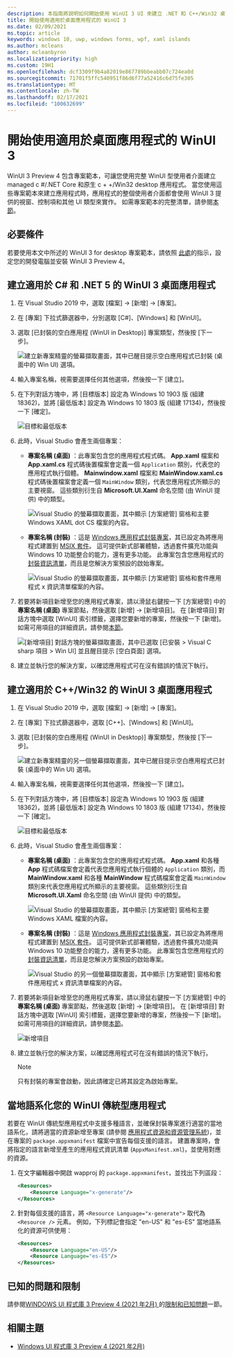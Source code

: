 ```yaml
---
description: 本指南將說明如何開始使用 WinUI 3 UI 來建立 .NET 和 C++/Win32 桌面應用程式。
title: 開始使用適用於桌面應用程式的 WinUI 3
ms.date: 02/09/2021
ms.topic: article
keywords: windows 10, uwp, windows forms, wpf, xaml islands
ms.author: mcleans
author: mcleanbyron
ms.localizationpriority: high
ms.custom: 19H1
ms.openlocfilehash: dcf3309f9b4a82019e867789bbeabb07c724ea0d
ms.sourcegitcommit: 71701f5ffc540951f86d6f77a52416c6d75fe305
ms.translationtype: MT
ms.contentlocale: zh-TW
ms.lasthandoff: 02/17/2021
ms.locfileid: "100632699"
---
```

# <a name="get-started-with-winui-3-for-desktop-apps"></a>開始使用適用於桌面應用程式的 WinUI 3

WinUI 3 Preview 4 包含專案範本，可讓您使用完整 WinUI 型使用者介面建立 managed c #/.NET Core 和原生 c + +/Win32 desktop 應用程式。 當您使用這些專案範本來建立應用程式時，應用程式的整個使用者介面都會使用 WinUI 3 提供的視窗、控制項和其他 UI 類型來實作。 如需專案範本的完整清單，請參閱[本節](index.md#project-templates-for-winui-3)。

## <a name="prerequisites"></a>必要條件

若要使用本文中所述的 WinUI 3 for desktop 專案範本，請依照 [此處](index.md#install-winui-3-preview-4)的指示，設定您的開發電腦並安裝 WinUI 3 Preview 4。

## <a name="create-a-winui-3-desktop-app-for-c-and-net-5"></a>建立適用於 C# 和 .NET 5 的 WinUI 3 桌面應用程式

1. 在 Visual Studio 2019 中，選取 [檔案] -> [新增] -> [專案]。

2. 在 [專案] 下拉式篩選器中，分別選取 [C#]、[Windows] 和 [WinUI]。

3. 選取 [已封裝的空白應用程 (WinUI in Desktop)] 專案類型，然後按 [下一步]。

    ![建立新專案精靈的螢幕擷取畫面，其中已醒目提示空白應用程式已封裝 (桌面中的 Win UI) 選項。](images/WinUI-csharp-newproject.png)

4. 輸入專案名稱，視需要選擇任何其他選項，然後按一下 [建立]。

5. 在下列對話方塊中，將 [目標版本] 設定為 Windows 10 1903 版 (組建 18362)，並將 [最低版本] 設定為 Windows 10 1803 版 (組建 17134)，然後按一下 [確定]。

    ![目標和最低版本](images/WinUI-min-target-version.png)

6. 此時，Visual Studio 會產生兩個專案：

    * **專案名稱 (桌面)** ：此專案包含您的應用程式程式碼。 **App.xaml** 檔案和 **App.xaml.cs** 程式碼後置檔案會定義一個 `Application` 類別，代表您的應用程式執行個體。 **Mainwindow.xaml** 檔案和 **MainWindow.xaml.cs** 程式碼後置檔案會定義一個 `MainWindow` 類別，代表您應用程式所顯示的主要視窗。 這些類別衍生自 **Microsoft.UI.Xaml** 命名空間 (由 WinUI 提供) 中的類型。

        ![Visual Studio 的螢幕擷取畫面，其中顯示 [方案總管] 窗格和主要 Windows XAML dot CS 檔案的內容。](images/WinUI-csharp-appproject.png)

    * **專案名稱 (封裝)** ：這是 [Windows 應用程式封裝專案](/windows/msix/desktop/desktop-to-uwp-packaging-dot-net)，其已設定為將應用程式建置到 [MSIX 套件](/windows/msix/overview)。 這可提供新式部署體驗，透過套件擴充功能與 Windows 10 功能整合的能力，還有更多功能。 此專案包含您應用程式的[封裝資訊清單](/uwp/schemas/appxpackage/uapmanifestschema/schema-root)，而且是您解決方案預設的啟始專案。

        ![Visual Studio 的螢幕擷取畫面，其中顯示 [方案總管] 窗格和套件應用程式 x 資訊清單檔案的內容。](images/WinUI-csharp-packageproject.png)

7. 若要將新項目新增至您的應用程式專案，請以滑鼠右鍵按一下 [方案總管] 中的 **專案名稱 (桌面)** 專案節點，然後選取 [新增] -> [新增項目]。 在 [新增項目] 對話方塊中選取 [WinUI] 索引標籤，選擇您要新增的專案，然後按一下 [新增]。 如需可用項目的詳細資訊，請參閱[本節](index.md#item-templates-for-winui-3)。

    ![[新增項目] 對話方塊的螢幕擷取畫面，其中已選取 [已安裝 > Visual C sharp 項目 > Win UI] 並且醒目提示 [空白頁面] 選項。](images/WinUI-csharp-newitem.png)

8. 建立並執行您的解決方案，以確認應用程式可在沒有錯誤的情況下執行。

## <a name="create-a-winui-3-desktop-app-for-cwin32"></a>建立適用於 C++/Win32 的 WinUI 3 桌面應用程式

1. 在 Visual Studio 2019 中，選取 [檔案] -> [新增] -> [專案]。

2. 在 [專案] 下拉式篩選器中，選取 [C++]、[Windows] 和 [WinUI]。

3. 選取 [已封裝的空白應用程 (WinUI in Desktop)] 專案類型，然後按 [下一步]。

    ![建立新專案精靈的另一個螢幕擷取畫面，其中已醒目提示空白應用程式已封裝 (桌面中的 Win UI) 選項。](images/WinUI-cpp-newproject.png)

4. 輸入專案名稱，視需要選擇任何其他選項，然後按一下 [建立]。

5. 在下列對話方塊中，將 [目標版本] 設定為 Windows 10 1903 版 (組建 18362)，並將 [最低版本] 設定為 Windows 10 1803 版 (組建 17134)，然後按一下 [確定]。

    ![目標和最低版本](images/WinUI-min-target-version.png)

6. 此時，Visual Studio 會產生兩個專案：

    * **專案名稱 (桌面)** ：此專案包含您的應用程式程式碼。 **App.xaml** 和各種 **App** 程式碼檔案會定義代表您應用程式執行個體的 `Application` 類別，而 **MainWindow.xaml** 和各種 **MainWindow** 程式碼檔案會定義 `MainWindow` 類別來代表您應用程式所顯示的主要視窗。 這些類別衍生自 **Microsoft.UI.Xaml** 命名空間 (由 WinUI 提供) 中的類型。

        ![Visual Studio 的螢幕擷取畫面，其中顯示 [方案總管] 窗格和主要 Windows XAML 檔案的內容。](images/WinUI-cpp-appproject.png)

    * **專案名稱 (封裝)** ：這是 [Windows 應用程式封裝專案](/windows/msix/desktop/desktop-to-uwp-packaging-dot-net)，其已設定為將應用程式建置到 [MSIX 套件](/windows/msix/overview)。 這可提供新式部署體驗，透過套件擴充功能與 Windows 10 功能整合的能力，還有更多功能。 此專案包含您應用程式的[封裝資訊清單](/uwp/schemas/appxpackage/uapmanifestschema/schema-root)，而且是您解決方案預設的啟始專案。

        ![Visual Studio 的另一個螢幕擷取畫面，其中顯示 [方案總管] 窗格和套件應用程式 x 資訊清單檔案的內容。](images/WinUI-cpp-packageproject.png)

7. 若要將新項目新增至您的應用程式專案，請以滑鼠右鍵按一下 [方案總管] 中的 **專案名稱 (桌面)** 專案節點，然後選取 [新增] -> [新增項目]。 在 [新增項目] 對話方塊中選取 [WinUI] 索引標籤，選擇您要新增的專案，然後按一下 [新增]。 如需可用項目的詳細資訊，請參閱[本節](index.md#item-templates-for-winui-3)。

    ![新增項目](images/WinUI-cpp-newitem.png)

8. 建立並執行您的解決方案，以確認應用程式可在沒有錯誤的情況下執行。

   > [!NOTE]
   > 只有封裝的專案會啟動，因此請確定已將其設定為啟始專案。

## <a name="localizing-your-winui-desktop-app"></a>當地語系化您的 WinUI 傳統型應用程式

若要在 WinUI 傳統型應用程式中支援多種語言，並確保封裝專案進行適當的當地語系化，請將適當的資源新增至專案 (請參閱 [應用程式資源和資源管理系統](/windows/uwp/app-resources/))，並在專案的 `package.appxmanifest` 檔案中宣告每個支援的語言。 建置專案時，會將指定的語言新增至產生的應用程式資訊清單 (`AppxManifest.xml`)，並使用對應的資源。

1. 在文字編輯器中開啟 wapproj 的 `package.appxmanifest`，並找出下列區段：

    ```xml
    <Resources>
        <Resource Language="x-generate"/>
    </Resources>
    ```

2. 針對每個支援的語言，將 `<Resource Language="x-generate">` 取代為 `<Resource />` 元素。 例如，下列標記會指定 "en-US" 和 "es-ES" 當地語系化的資源可供使用：

    ```xml
    <Resources>
        <Resource Language="en-US"/>
        <Resource Language="es-ES"/>
    </Resources>
    ```

## <a name="known-issues-and-limitations"></a>已知的問題和限制

請參閱[WINDOWS UI 程式庫 3 Preview 4 (2021 年2月) ](index.md)的[限制和已知問題](index.md#limitations-and-known-issues)一節。

## <a name="related-topics"></a>相關主題

* [Windows UI 程式庫 3 Preview 4 (2021 年2月) ](index.md)